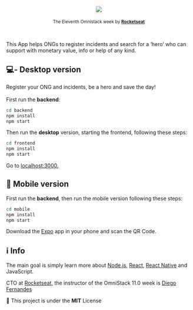 <h1 align="center">
  <a href="#" title="Be The Hero">
    <img src="https://i.postimg.cc/LsWC5Gxg/bethehero.png"/>
  </a>
</h1>

<p align="center">
  <sub>
    The Eleventh Omnistack week by
    <strong>
      <a href="https://rocketseat.com.br" title="Rocketseat" target="_blank">Rocketseat</a>
    </strong>
  </sub>
</p>

<br>

<p>
  This App helps ONGs to register incidents and search for a ‘hero’ who can support with monetary value, info or help 
  of any kind.
</p>

## :computer:- Desktop version

Register your ONG and incidents, be a hero and save the day!
<br>
<br>
First run the <b>backend</b>: 

```bash
cd backend
npm install
npm start
```

Then run the <b>desktop</b> version, starting the frontend, following these steps:

```bash
cd frontend
npm install
npm start
```

Go to <a href="https://localhost:3000" title="port 3000" target="_blank">localhost:3000.</a>

## :iphone: Mobile version

First run the <b>backend</b>, 
then run the mobile version following these steps:

```bash
cd mobile
npm install
npm start
```

Download the [Expo](https://play.google.com/store/apps/details?id=host.exp.exponent&hl=pt_BR) app in your phone and scan the QR Code.

## :information_source: Info

The main goal is simply learn more about [Node.js](https://nodejs.org/en/), [React](https://reactjs.org/), [React Native](https://reactnative.dev/) and JavaScript.

CTO at [Rocketseat](https://rocketseat.com.br), the instructor of the OmniStack 11.0 week is [Diego Fernandes](https://github.com/diego3g)

:page_with_curl: This project is under the <strong>MIT</strong> License
